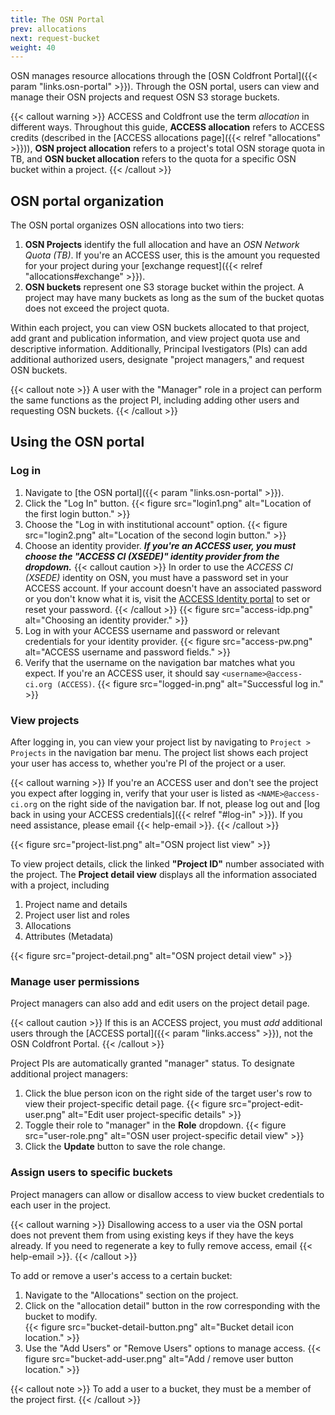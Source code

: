 ```yaml
---
title: The OSN Portal
prev: allocations
next: request-bucket
weight: 40
---
```


OSN manages resource allocations through the [OSN Coldfront Portal]({{< param "links.osn-portal" >}}). Through the OSN portal, users can view and manage their OSN projects and 
request OSN S3 storage buckets. 

{{< callout warning >}}
ACCESS and Coldfront use the term *allocation* in different ways. Throughout
this guide, **ACCESS allocation** refers to ACCESS credits (described in the [ACCESS allocations page]({{< relref "allocations" >}})), **OSN project allocation** refers to a project's total OSN storage quota in TB, and **OSN bucket allocation** refers to the quota for a specific OSN bucket within a project.
{{< /callout >}}

## OSN portal organization

The OSN portal organizes OSN allocations into two tiers: 

1. **OSN Projects** identify the full allocation and have an *OSN Network Quota (TB)*.
If you're an ACCESS user, this is the amount you requested for your project
during your [exchange request]({{< relref "allocations#exchange" >}}).
2. **OSN buckets** represent one S3 storage bucket within the project. A project 
may have many buckets as long as the sum of the bucket quotas does not exceed 
the project quota.

Within each project, you can view OSN buckets allocated to that project, add
grant and publication information, and view project quota use and descriptive 
information. Additionally, Principal Ivestigators (PIs) can add additional 
authorized users, designate "project managers," and request OSN buckets.

{{< callout note >}}
A user with the "Manager" role in a project can perform the same functions 
as the project PI, including adding other users and requesting OSN buckets.
{{< /callout >}}


## Using the OSN portal

### Log in

1. Navigate to [the OSN portal]({{< param "links.osn-portal" >}}).
2. Click the "Log In" button.
{{< figure src="login1.png" alt="Location of the first login button." >}}
3. Choose the "Log in with institutional account" option. 
{{< figure src="login2.png" alt="Location of the second login button." >}}
4. Choose an identity provider. ***If you're an ACCESS user, you must choose the "ACCESS CI (XSEDE)" identity provider from the dropdown.***
{{< callout caution >}}
In order to use the *ACCESS CI (XSEDE)* identity on OSN, you must have a password
set in your ACCESS account. If your account doesn't have an associated password
or you don't know what it is, visit the [ACCESS Identity portal](https://operations.access-ci.org/identity/new-user-setup#set-reset-your-access-ci-password)
to set or reset your password.
{{< /callout >}}
{{< figure src="access-idp.png" alt="Choosing an identity provider." >}}
5. Log in with your ACCESS username and password or relevant credentials for your identity provider.
{{< figure src="access-pw.png" alt="ACCESS username and password fields." >}}
6. Verify that the username on the navigation bar matches what you expect. If 
you're an ACCESS user, it should say `<username>@access-ci.org (ACCESS)`. 
{{< figure src="logged-in.png" alt="Successful log in." >}}

### View projects

After logging in, you can view your project list by navigating to `Project > Projects`
in the navigation bar menu. The project list shows each project your user has access to, 
whether you're PI of the project or a user. 

{{< callout warning >}}
If you're an ACCESS user and don't see the project you expect after logging in, 
verify that your user is listed as `<NAME>@access-ci.org` on the right side of the 
navigation bar. If not, please log out and 
[log back in using your ACCESS credentials]({{< relref "#log-in" >}}). 
If you need assistance, please email {{< help-email >}}.
{{< /callout >}}

{{< figure src="project-list.png" alt="OSN project list view" >}}

To view project details, click the linked **"Project ID"** number associated with the project.
The **Project detail view** displays all the information associated with a project, including

1. Project name and details
2. Project user list and roles
3. Allocations
4. Attributes (Metadata)

{{< figure src="project-detail.png" alt="OSN project detail view" >}}

### Manage user permissions

Project managers can also add and edit users on the project detail page.

{{< callout caution >}}
If this is an ACCESS project, you must *add* additional users through the 
[ACCESS portal]({{< param "links.access" >}}), not the OSN Coldfront Portal.
{{< /callout >}}

Project PIs are automatically granted "manager" status. To designate additional
project managers:

1. Click the blue person icon on the right side of the target user's
row to view their project-specific detail page.
{{< figure src="project-edit-user.png" alt="Edit user project-specific details" >}}
2. Toggle their role to "manager" in the **Role** dropdown. 
{{< figure src="user-role.png" alt="OSN user project-specific detail view" >}}
3. Click the **Update** button to save the role change.

### Assign users to specific buckets

Project managers can allow or disallow access to view bucket credentials to
each user in the project. 

{{< callout warning >}}
Disallowing access to a user via the OSN portal does not prevent them from
using existing keys if they have the keys already. If you need to regenerate
a key to fully remove access, email {{< help-email >}}.
{{< /callout >}}

To add or remove a user's access to a certain bucket:

1. Navigate to the "Allocations" section on the project.
2. Click on the "allocation detail" button in the row corresponding with the bucket to modify.  
{{< figure src="bucket-detail-button.png" alt="Bucket detail icon location." >}}
3. Use the "Add Users" or "Remove Users" options to manage access.
{{< figure src="bucket-add-user.png" alt="Add / remove user button location." >}}

{{< callout note >}}
To add a user to a bucket, they must be a member of the project first.
{{< /callout >}}